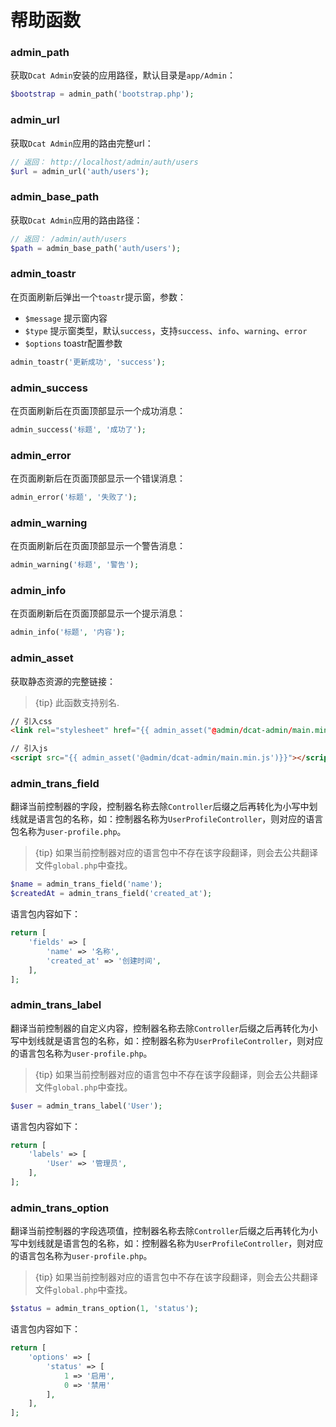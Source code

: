 # 帮助函数

### admin_path

获取`Dcat Admin`安装的应用路径，默认目录是`app/Admin`：

```php
$bootstrap = admin_path('bootstrap.php');
```

### admin_url

获取`Dcat Admin`应用的路由完整url：

```php
// 返回： http://localhost/admin/auth/users
$url = admin_url('auth/users');
```

### admin_base_path

获取`Dcat Admin`应用的路由路径：
```php
// 返回： /admin/auth/users
$path = admin_base_path('auth/users');
```

### admin_toastr

在页面刷新后弹出一个`toastr`提示窗，参数：

- `$message` 提示窗内容
- `$type` 提示窗类型，默认`success`，支持`success`、`info`、`warning`、`error`
- `$options` toastr配置参数

```php
admin_toastr('更新成功', 'success');
```

### admin_success

在页面刷新后在页面顶部显示一个成功消息：
```php
admin_success('标题', '成功了');
```

### admin_error

在页面刷新后在页面顶部显示一个错误消息：
```php
admin_error('标题', '失败了');
```

### admin_warning

在页面刷新后在页面顶部显示一个警告消息：
```php
admin_warning('标题', '警告');
```

### admin_info

在页面刷新后在页面顶部显示一个提示消息：
```php
admin_info('标题', '内容');
```

### admin_asset

获取静态资源的完整链接：

> {tip} 此函数支持别名.

```html
// 引入css
<link rel="stylesheet" href="{{ admin_asset("@admin/dcat-admin/main.min.css") }}">

// 引入js
<script src="{{ admin_asset('@admin/dcat-admin/main.min.js')}}"></script>
```

### admin_trans_field

翻译当前控制器的字段，控制器名称去除`Controller`后缀之后再转化为小写中划线就是语言包的名称，如：控制器名称为`UserProfileController`，则对应的语言包名称为`user-profile.php`。

> {tip} 如果当前控制器对应的语言包中不存在该字段翻译，则会去公共翻译文件`global.php`中查找。

```php
$name = admin_trans_field('name');
$createdAt = admin_trans_field('created_at');
```
语言包内容如下：
```php
return [
    'fields' => [
        'name' => '名称',
        'created_at' => '创建时间',
    ],
];
```


### admin_trans_label

翻译当前控制器的自定义内容，控制器名称去除`Controller`后缀之后再转化为小写中划线就是语言包的名称，如：控制器名称为`UserProfileController`，则对应的语言包名称为`user-profile.php`。

> {tip} 如果当前控制器对应的语言包中不存在该字段翻译，则会去公共翻译文件`global.php`中查找。

```php
$user = admin_trans_label('User');
```
语言包内容如下：
```php
return [
    'labels' => [
        'User' => '管理员',
    ],
];
```

### admin_trans_option

翻译当前控制器的字段选项值，控制器名称去除`Controller`后缀之后再转化为小写中划线就是语言包的名称，如：控制器名称为`UserProfileController`，则对应的语言包名称为`user-profile.php`。

> {tip} 如果当前控制器对应的语言包中不存在该字段翻译，则会去公共翻译文件`global.php`中查找。

```php
$status = admin_trans_option(1, 'status');
```
语言包内容如下：
```php
return [
    'options' => [
        'status' => [
            1 => '启用',
            0 => '禁用'
        ],
    ],
];
```

